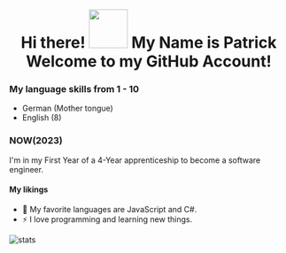 <h1 align="center" textalign="center">
  Hi there!
  <img src="https://th.bing.com/th/id/R.e01866a62d0c493df9ae72c2fbb3b7ec?rik=vwsAw0eGBLJI3g&pid=ImgRaw&r=0"  height="70" />
  My Name is Patrick
  <br/> Welcome to my GitHub Account!
</h1>

<h3>My language skills from 1 - 10</h3>
<ul>
  <li>German (Mother tongue)</li>
  <li>English (8)</li>
</ul>

<h3>NOW(2023)</h3>
<p>I'm in my First Year of a 4-Year apprenticeship to become a software engineer.</p>


<h4>My likings</h4>
<ul>
  <li>🌱 My favorite languages are JavaScript and C#.</li>
  <li>⚡ I love programming and learning new things.</li>
</ul>
<img src="https://github-readme-streak-stats.herokuapp.com/?user=potestas06&theme=dark&hide_border=true" alt="stats" />
